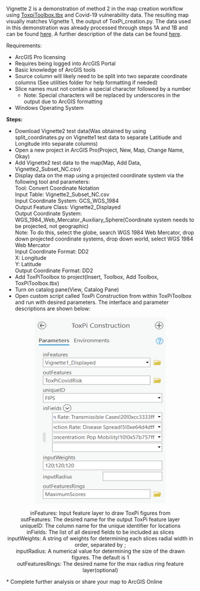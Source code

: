 Vignette 2 is a demonstration of method 2 in the map creation workflow using [ToxpiToolbox.tbx]() and Covid-19 vulnerability data. The resulting map visually matches Vignette 1, the output of ToxPi_creation.py. The data used in this demonstration was already processed through steps 1A and 1B and can be found [here](). A further description of the data can be found [here]().  

Requirements: 
* ArcGIS Pro licensing  
* Requires being logged into ArcGIS Portal  
* Basic knowledge of ArcGIS tools    
* Source column will likely need to be split into two separate coordinate columns  (See utilities folder for help formatting if needed)  
* Slice names must not contain a special character followed by a number 
  * Note: Special characters will be replaced by underscores in the output due to ArcGIS formatting  
* Windows Operating System   

**Steps:**
* Download Vignette2 test data(Was obtained by using split_coordinates.py on Vignette1 test data to separate Latitiude and Longitude into separate columns)
* Open a new project in ArcGIS Pro(Project, New, Map, Change Name, Okay)  
* Add Vignette2 test data to the map(Map, Add Data, Vignette2_Subset_NC.csv)  
* Display data on the map using a projected coordinate system via the following tool and parameters:  
    Tool: Convert Coordinate Notation  
    Input Table: Vignette2_Subset_NC.csv  
    Input Coordinate System: GCS_WGS_1984  
    Output Feature Class: Vignette2_Displayed  
    Output Coordinate System: WGS_1984_Web_Mercator_Auxiliary_Sphere(Coordinate system needs to be projected, not geographic)  
        Note: To do this, select the globe, search WGS 1984 Web Mercator, drop down projected coordinate systems, drop down world, select WGS 1984 Web Mercator  
    Input Coordinate Format: DD2  
    X: Longitude  
    Y: Latitude  
    Output Coordinate Format: DD2  
* Add ToxPiToolbox to project(Insert, Toolbox, Add Toolbox, ToxPiToolbox.tbx)  
* Turn on catalog pane(View, Catalog Pane)  
* Open custom script called ToxPi Construction from within ToxPiToolbox and run with desired parameters. The interface and parameter descriptions are shown below: 
<p align = "center"> 
<img src="https://github.com/Jonathon-Fleming/ToxPi-GIS/blob/main/Images/ToolInterface.PNG" data-canonical-  
src="https://github.com/Jonathon-Fleming/ToxPi-GIS/blob/main/Images/ToolInterface.PNG" width = "350" height = "500" />  
</p>   
<p align = "center">  
    inFeatures: Input feature layer to draw ToxPi figures from  <br>
    outFeatures: The desired name for the output ToxPi feature layer  <br>
    uniqueID: The column name for the unique identifier for locations  <br>
    inFields: The list of all desired fields to be included as slices  <br>
    inputWeights: A string of weights for determining each slices radial width in order, separated by ;  <br>
    inputRadius: A numerical value for determining the size of the drawn figures. The default is 1  <br>
    outFeaturesRings: The desired name for the max radius ring feature layer(optional) <br>
    </p>   
 * Complete further analysis or share your map to ArcGIS Online  



